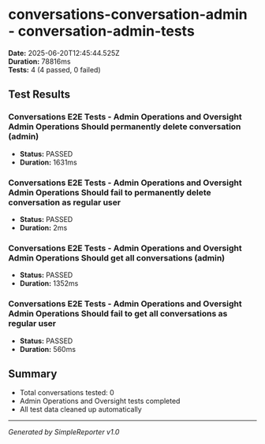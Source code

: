 # conversations-conversation-admin - conversation-admin-tests

**Date:** 2025-06-20T12:45:44.525Z  
**Duration:** 78816ms  
**Tests:** 4 (4 passed, 0 failed)

## Test Results


### Conversations E2E Tests - Admin Operations and Oversight Admin Operations Should permanently delete conversation (admin)
- **Status:** PASSED
- **Duration:** 1631ms



### Conversations E2E Tests - Admin Operations and Oversight Admin Operations Should fail to permanently delete conversation as regular user
- **Status:** PASSED
- **Duration:** 2ms



### Conversations E2E Tests - Admin Operations and Oversight Admin Operations Should get all conversations (admin)
- **Status:** PASSED
- **Duration:** 1352ms



### Conversations E2E Tests - Admin Operations and Oversight Admin Operations Should fail to get all conversations as regular user
- **Status:** PASSED
- **Duration:** 560ms



## Summary

- Total conversations tested: 0
- Admin Operations and Oversight tests completed
- All test data cleaned up automatically

---
*Generated by SimpleReporter v1.0*
